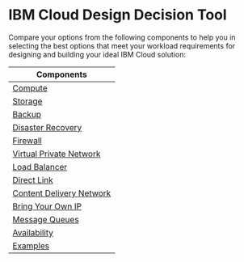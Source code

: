 # IBM Cloud Design Decision Tool

Compare your options from the following components to help you in selecting the best options that meet your workload requirements for designing and building your ideal IBM Cloud solution:

| Components |
| --- | 
| [Compute](compute.md) | 
| [Storage](storage.md) | 
| [Backup](backup.md) | 
| [Disaster Recovery](disaster_recovery.md) | 
| [Firewall](firewall.md) | 
| [Virtual Private Network](vpn.md) | 
| [Load Balancer](load_balancer.md) | 
| [Direct Link](direct_link.md) | 
| [Content Delivery Network](cdn.md) | 
| [Bring Your Own IP](byoip.md) | 
| [Message Queues](message_queues.md) | 
| [Availability](availability.md) | 
| [Examples](examples.md) | 

